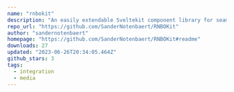 ```yaml
---
name: "rnbokit"
description: "An easily extendable Sveltekit component library for seamlessly importing Cycling74's Max RNBO~ patches into your Svelte app."
repo_url: "https://github.com/SanderNotenbaert/RNBOKit"
author: "sandernotenbaert"
homepage: "https://github.com/SanderNotenbaert/RNBOKit#readme"
downloads: 27
updated: "2023-06-26T20:34:05.464Z"
github_stars: 3
tags: 
  - integration
  - media
---
```

